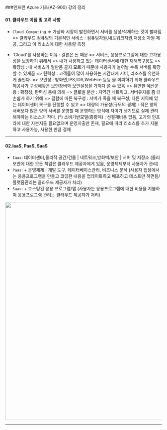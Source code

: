 ###인프런 Azure 기초(AZ-900) 강의 정리

#### 01. 클라우드 이점 및 고려 사항

- `Cloud Computing`
=> 가상화 시장이 발전하면서 서버를 생성/삭제하는 것이 빨라짐
=> 클라우드 컴퓨팅의 기본적인 서비스 : 컴퓨팅자원,네트워크자원,저장소 자원 제공, 그리고 이 리소스에 대한 사용량 측정

- 'Cloud'를 사용하는 이유 : 결론은 돈 때문
=> 서비스, 응용프로그램에 대한 고가용성을 보장하기 위해서
=> 내가 사용하고 있는 데이터센서에 대한 재해복구용도
=> 확장성 : 내 서비스가 얼만큼 클지 모르기 때문에 사용자가 늘어날 수록 서버를 확장할 수 있게끔
=> 탄력성 : 고객들이 많이 사용하는 시간대에 서버, 리소스를 유연하게 줄인다.
=> 보안성 : 방화면,IPS,IDS,WebFire 등등 을 회피하기 위해 클라우드 제공사가 구성해놓은 보안장비와 보안설정을 가져다 쓸 수 있음
=> 유연한 예산운용 : 확장성, 탄력성 등에 의해
=> 글로벌 분산 : 지역간 네트워크, 서버유지를 좀 더 손쉽게 하기 위해
=> 결함에 따른 복구성 : 서버가 죽을 때 복구성, 다른 지역에 있는 데이터센터 복구를 진행할 수 있고
=> 대량의 가용성(규모의 경제) : 적은 양의 서버보다 많은 양의 서버를 운영할 때 운영하는 방식에 차이가 생기므로 실제 관리해야하는 리소스가 작다.
(*) 소비기반모델(종량제) : 선결제비용 없음, 고가의 인프라에 대한 자본지출 필요없으며 운영지출만 존재, 필요에 따라 리소스를 추가 지불하고 사용가능, 사용한 만큼 결제 

***
#### 02.IaaS, PaaS, SaaS

- `Iaas`: 데이터센터,물리적 공간/건물 | 네트워크,방화벽/보안 | 서버 및 저장소 (물리보안에 대한 모든 책임은 클라우드 제공자에게 있음, 운영체제부터 사용자가 관리)
- `Paas`: + 운영체제 | 개발 도구, 데이터베이스관리, 비즈니스 분석 (사용자 입장에서는 응용프로그램을 만들고 코딩한 내용을 업데이트하고 배포하고 테스트만 하면됨/ 플랫폼관리는 클라우드 제공자가 처리)
- `Saas`: + 호스팅된 응용 프로그램/앱 (사용자는 응용프로그램에 대한 비용을 지불하며 응용프로그램 관리는 클라우드 제공자가 처리)
  
<Image src="https://github.com/jay6366/DevNote/assets/89118231/f79fc937-2bbd-438f-9560-67695fd47cc5" text-align:center width="700"/>

***



